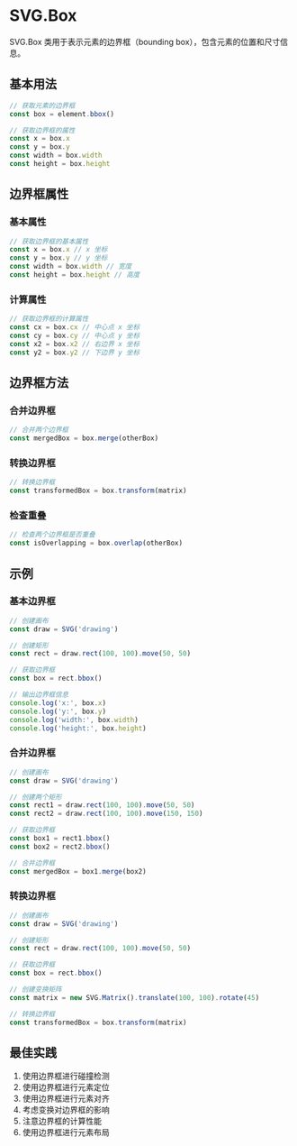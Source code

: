 # SVG.Box

SVG.Box 类用于表示元素的边界框（bounding box），包含元素的位置和尺寸信息。

## 基本用法

```ts
// 获取元素的边界框
const box = element.bbox()

// 获取边界框的属性
const x = box.x
const y = box.y
const width = box.width
const height = box.height
```

## 边界框属性

### 基本属性

```ts
// 获取边界框的基本属性
const x = box.x // x 坐标
const y = box.y // y 坐标
const width = box.width // 宽度
const height = box.height // 高度
```

### 计算属性

```ts
// 获取边界框的计算属性
const cx = box.cx // 中心点 x 坐标
const cy = box.cy // 中心点 y 坐标
const x2 = box.x2 // 右边界 x 坐标
const y2 = box.y2 // 下边界 y 坐标
```

## 边界框方法

### 合并边界框

```ts
// 合并两个边界框
const mergedBox = box.merge(otherBox)
```

### 转换边界框

```ts
// 转换边界框
const transformedBox = box.transform(matrix)
```

### 检查重叠

```ts
// 检查两个边界框是否重叠
const isOverlapping = box.overlap(otherBox)
```

## 示例

### 基本边界框

```ts
// 创建画布
const draw = SVG('drawing')

// 创建矩形
const rect = draw.rect(100, 100).move(50, 50)

// 获取边界框
const box = rect.bbox()

// 输出边界框信息
console.log('x:', box.x)
console.log('y:', box.y)
console.log('width:', box.width)
console.log('height:', box.height)
```

### 合并边界框

```ts
// 创建画布
const draw = SVG('drawing')

// 创建两个矩形
const rect1 = draw.rect(100, 100).move(50, 50)
const rect2 = draw.rect(100, 100).move(150, 150)

// 获取边界框
const box1 = rect1.bbox()
const box2 = rect2.bbox()

// 合并边界框
const mergedBox = box1.merge(box2)
```

### 转换边界框

```ts
// 创建画布
const draw = SVG('drawing')

// 创建矩形
const rect = draw.rect(100, 100).move(50, 50)

// 获取边界框
const box = rect.bbox()

// 创建变换矩阵
const matrix = new SVG.Matrix().translate(100, 100).rotate(45)

// 转换边界框
const transformedBox = box.transform(matrix)
```

## 最佳实践

1. 使用边界框进行碰撞检测
2. 使用边界框进行元素定位
3. 使用边界框进行元素对齐
4. 考虑变换对边界框的影响
5. 注意边界框的计算性能
6. 使用边界框进行元素布局
